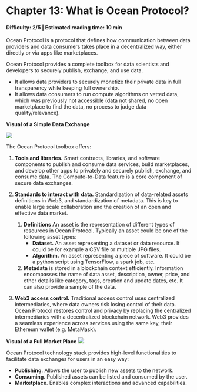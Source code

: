# Chapter 13: What is Ocean Protocol?
#### Difficulty: **2/5** \| Estimated reading time: **10 min**

<dialog character="mantaray">It's an entire ecosystem that lies in the depths of the Ocean. It's dark and mystical, but the creatures here are warm and welcoming.</dialog>

Ocean Protocol is a protocol that defines how communication between data providers and data consumers takes place in a decentralized way, either directly or via apps like marketplaces.

Ocean Protocol provides a complete toolbox for data scientists and developers to securely publish, exchange, and use data.

- It allows data providers to securely monetize their private data in full transparency while keeping full ownership.
- It allows data consumers to run compute algorithms on vetted data, which was previously not accessible (data not shared, no open marketplace to find the data, no process to judge data quality/relevance).

**Visual of a Simple Data Exchange**

<img src="/images/chapter13_0.png" />

The Ocean Protocol toolbox offers:

1. **Tools and libraries.** Smart contracts, libraries, and software components to publish and consume data services, build marketplaces, and develop other apps to privately and securely publish, exchange, and consume data. The Compute-to-Data feature is a core component of secure data exchanges.

2. **Standards to interact with data.** Standardization of data-related assets definitions in Web3, and standardization of metadata. This is key to enable large scale collaboration and the creation of an open and effective data market.

    1. **Definitions** An asset is the representation of different types of resources in Ocean Protocol. Typically an asset could be one of the following asset types:
        - **Dataset.** An asset representing a dataset or data resource. It could be for example a CSV file or multiple JPG files.
        - **Algorithm.** An asset representing a piece of software. It could be a python script using TensorFlow, a spark job, etc.
    2. **Metadata** is stored in a blockchain context efficiently. Information encompasses the name of data asset, description, owner, price, and other details like category, tags, creation and update dates, etc. It can also provide a sample of the data.

3. **Web3 access control.** Traditional access control uses centralized intermediaries, where data owners risk losing control of their data. Ocean Protocol restores control and privacy by replacing the centralized intermediaries with a decentralized blockchain network. Web3 provides a seamless experience across services using the same key, their Ethereum wallet (e.g. MetaMask).

**Visual of a Full Market Place**
<img src="/images/chapter13_1.png" />

Ocean Protocol technology stack provides high-level functionalities to facilitate data exchanges for users in an easy way:

- **Publishing**. Allows the user to publish new assets to the network.
- **Consuming**. Published assets can be listed and consumed by the user.
- **Marketplace**. Enables complex interactions and advanced capabilities.
